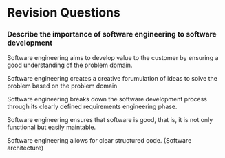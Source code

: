 # Revision Questions 

### Describe the importance of software engineering to software development 

Software engineering aims to develop value to the customer by ensuring a good understanding of the problem domain.  

Software engineering creates a creative forumulation of ideas to solve the problem based on the problem domain 

Software engineering breaks down the software development process through its clearly defined requirements engineering phase. 

Software engineering ensures that software is good, that is, it is not only functional but easily maintable. 

Software engineering allows for clear structured code. (Software architecture) 
